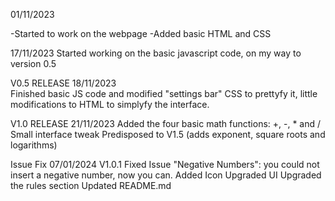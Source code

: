 01/11/2023

-Started to work on the webpage
-Added basic HTML and CSS

17/11/2023
Started working on the basic javascript code, on my way to version 0.5

V0.5 RELEASE
18/11/2023  
Finished basic JS code and modified "settings bar" CSS to prettyfy it, little modifications to HTML to simplyfy the interface.

V1.0 RELEASE
21/11/2023
Added the four basic math functions: +, -, * and /
Small interface tweak
Predisposed to V1.5 (adds exponent, square roots and logarithms)


Issue Fix 07/01/2024
V1.0.1
Fixed Issue "Negative Numbers": you could not insert a negative number, now you can.
Added Icon
Upgraded UI
Upgraded the rules section
Updated README.md